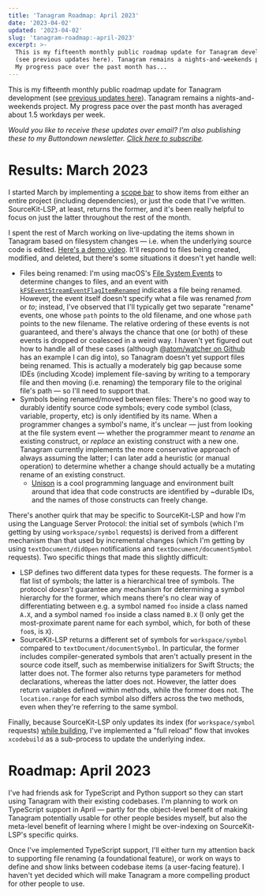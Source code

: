 ```yaml
---
title: 'Tanagram Roadmap: April 2023'
date: '2023-04-02'
updated: '2023-04-02'
slug: 'tanagram-roadmap:-april-2023'
excerpt: >-
  This is my fifteenth monthly public roadmap update for Tanagram development
  (see previous updates here). Tanagram remains a nights-and-weekends project.
  My progress pace over the past month has...
---
```



This is my fifteenth monthly public roadmap update for Tanagram development (see [previous updates here](https://feifan.blog/labeled/tanagram)). Tanagram remains a nights-and-weekends project. My progress pace over the past month has averaged about 1.5 workdays per week.

_Would you like to receive these updates over email? I'm also publishing these to my Buttondown newsletter. [Click here to subscribe](https://buttondown.email/tanagram)._

# Results: March 2023
I started March by implementing a [scope bar](https://twitter.com/tanagram_/status/1632473646496366592?s=61&t=hO3FgsGjAicUzMp3NsvQng) to show items from either an entire project (including dependencies), or just the code that I've written. SourceKit-LSP, at least, returns the former, and it's been really helpful to focus on just the latter throughout the rest of the month. 

I spent the rest of March working on live-updating the items shown in Tanagram based on filesystem changes — i.e. when the underlying source code is edited. [Here's a demo video](https://twitter.com/tanagram_/status/1642239554924183552?s=61&t=hO3FgsGjAicUzMp3NsvQng). It'll respond to files being created, modified, and deleted, but there's some situations it doesn't yet handle well:
* Files being renamed: I'm using macOS's [File System Events](https://developer.apple.com/documentation/coreservices/file_system_events) to determine changes to files, and an event with [`kFSEventStreamEventFlagItemRenamed`](https://developer.apple.com/documentation/coreservices/kfseventstreameventflagitemrenamed) indicates a file being renamed. However, the event itself doesn't specify what a file was renamed _from_ or _to_; instead, I've observed that I'll typically get two separate "rename" events, one whose `path` points to the old filename, and one whose `path` points to the new filename. The relative ordering of these events is not guaranteed, and there's always the chance that one (or both) of these events is dropped or coalesced in a weird way. I haven't yet figured out how to handle all of these cases (although [@atom/watcher on Github](https://github.com/atom/watcher/blob/master/docs/macos.md#known-platform-limits) has an example I can dig into), so Tanagram doesn't yet support files being renamed. This is actually a moderately big gap because some IDEs (including Xcode) implement file-saving by writing to a temporary file and then moving (i.e. renaming) the temporary file to the original file's path — so I'll need to support that.
* Symbols being renamed/moved between files: There's no good way to durably identify source code symbols; every code symbol (class, variable, property, etc) is only identified by its name. When a programmer changes a symbol's name, it's unclear — just from looking at the file system event — whether the programmer meant to _rename_ an existing construct, or _replace_ an existing construct with a new one. Tanagram currently implements the more conservative approach of always assuming the latter; I can later add a heuristic (or manual operation) to determine whether a change should actually be a mutating rename of an existing construct.
	* [Unison](https://www.unison-lang.org/learn/the-big-idea/) is a cool programming language and environment built around that idea that code constructs are identified by ~durable IDs, and the names of those constructs can freely change. 

There's another quirk that may be specific to SourceKit-LSP and how I'm using the Language Server Protocol: the initial set of symbols (which I'm getting by using `workspace/symbol` requests) is derived from a different mechanism than that used by incremental changes (which I'm getting by using `textDocument/didOpen` notifications and `textDocument/documentSymbol` requests). Two specific things that made this slightly difficult:
* LSP defines two different data types for these requests. The former is a flat list of symbols; the latter is a hierarchical tree of symbols. The protocol _doesn't_ guarantee any mechanism for determining a symbol hierarchy for the former, which means there's no clear way of differentiating between e.g. a symbol named `foo` inside a class named `A.X`, and a symbol named `foo` inside a class named `B.X` (I only get the most-proximate parent name for each symbol, which, for both of these `foo`s, is `X`).
* SourceKit-LSP returns a different set of symbols for `workspace/symbol` compared to `textDocument/documentSymbol`. In particular, the former includes compiler-generated symbols that aren't actually present in the source code itself, such as memberwise initializers for Swift Structs; the latter does not. The former also returns type parameters for method declarations, whereas the latter does not. However, the latter does return variables defined within methods, while the former does not. The `location.range` for each symbol also differs across the two methods, even when they're referring to the same symbol.

Finally, because SourceKit-LSP only updates its index (for `workspace/symbol` requests) [while building](https://github.com/apple/sourcekit-lsp#indexing-while-building), I've implemented a "full reload" flow that invokes `xcodebuild` as a sub-process to update the underlying index.

# Roadmap: April 2023
I've had friends ask for TypeScript and Python support so they can start using Tanagram with their existing codebases. I'm planning to work on TypeScript support in April — partly for the object-level benefit of making Tanagram potentially usable for other people besides myself, but also the meta-level benefit of learning where I might be over-indexing on SourceKit-LSP's specific quirks.

Once I've implemented TypeScript support, I'll either turn my attention back to supporting file renaming (a foundational feature), or work on ways to define and show links between codebase items (a user-facing feature). I haven't yet decided which will make Tanagram a more compelling product for other people to use.